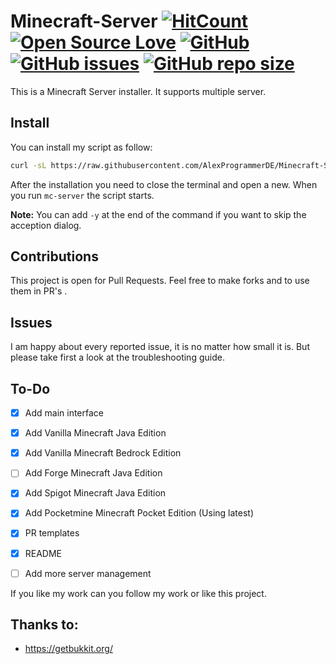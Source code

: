 # Minecraft-Server [![HitCount](http://hits.dwyl.io/AlexProgrammerDE/Minecraft-Server.svg)](http://hits.dwyl.io/AlexProgrammerDE/Minecraft-Server) [![Open Source Love](https://badges.frapsoft.com/os/v3/open-source.svg?v=103)](https://github.com/ellerbrock/open-source-badge/) [![GitHub](https://img.shields.io/github/license/AlexProgrammerDE/Minecraft-Server)](https://github.com/AlexProgrammerDE/Minecraft-Server/blob/master/LICENSE) [![GitHub issues](https://img.shields.io/github/issues-raw/AlexProgrammerDE/Minecraft-Server)](https://github.com/AlexProgrammerDE/Minecraft-Server/issues) [![GitHub repo size](https://img.shields.io/github/repo-size/AlexProgrammerDE/Minecraft-Server)](https://github.com/AlexProgrammerDE/Minecraft-Server)

This is a Minecraft Server installer. It supports multiple server.

## Install

You can install my script as follow:

```bash
curl -sL https://raw.githubusercontent.com/AlexProgrammerDE/Minecraft-Server/master/install.sh | bash -s -
```

After the installation you need to close the terminal and open a new.
When you run `mc-server` the script starts.

**Note:** You can add `-y` at the end of the command if you want to skip the acception dialog.

## Contributions

This project is open for Pull Requests.
Feel free to make forks and to use them in PR's .

## Issues

I am happy about every reported issue, it is no matter how small it is. But please take first a look at the troubleshooting guide.

## To-Do

- [x] Add main interface

- [x] Add Vanilla Minecraft Java Edition
- [x] Add Vanilla Minecraft Bedrock Edition
- [ ] Add Forge Minecraft Java Edition
- [x] Add Spigot Minecraft Java Edition
- [x] Add Pocketmine Minecraft Pocket Edition (Using latest)

- [x] PR templates
- [x] README
- [ ] Add more server management

If you like my work can you follow my work or like this project.

## Thanks to:

- https://getbukkit.org/
